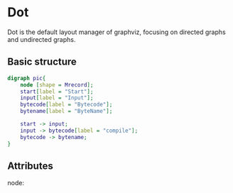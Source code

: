 # Dot

Dot is the default layout manager of graphviz, focusing on directed graphs and undirected graphs.

## Basic structure

```DOT
digraph pic{
    node [shape = Mrecord];
    start[label = "Start"];
    input[label = "Input"];
    bytecode[label = "Bytecode"];
    bytename[label = "ByteName"];

    start -> input;
    input -> bytecode[label = "compile"];
    bytecode -> bytename;
}
```

## Attributes

node:
